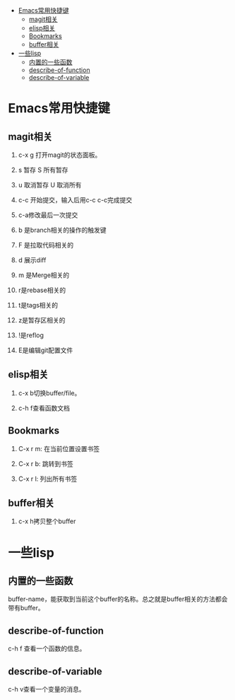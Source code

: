 <!--toc:start-->
- [Emacs常用快捷键](#emacs常用快捷键)
  - [magit相关](#magit相关)
  - [elisp相关](#elisp相关)
  - [Bookmarks](#bookmarks)
  - [buffer相关](#buffer相关)
- [一些lisp](#一些lisp)
  - [内置的一些函数](#内置的一些函数)
  - [describe-of-function](#describe-of-function)
  - [describe-of-variable](#describe-of-variable)
<!--toc:end-->

# Emacs常用快捷键

## magit相关

1. c-x g 打开magit的状态面板。

2. s 暂存 S 所有暂存

3. u 取消暂存 U 取消所有

4. c-c 开始提交，输入后用c-c c-c完成提交

5. c-a修改最后一次提交

6. b 是branch相关的操作的触发键

7. F 是拉取代码相关的

8. d 展示diff

9. m 是Merge相关的

10. r是rebase相关的

11. t是tags相关的

12. z是暂存区相关的

13. !是reflog

14. E是编辑git配置文件

## elisp相关

1. c-x b切换buffer/file。

2. c-h f查看函数文档

## Bookmarks

1. C-x r m: 在当前位置设置书签

2. C-x r b: 跳转到书签

3. C-x r l: 列出所有书签

## buffer相关

1. c-x h拷贝整个buffer

# 一些lisp

## 内置的一些函数

buffer-name，能获取到当前这个buffer的名称。总之就是buffer相关的方法都会带有buffer。

## describe-of-function

c-h f 查看一个函数的信息。

## describe-of-variable

c-h v查看一个变量的消息。
